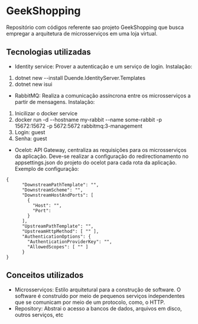 # GeekShopping

Repositório com códigos referente sao projeto GeekShopping que busca empregar a arquitetura de microsserviços em uma loja virtual.

## Tecnologias utilizadas
- Identity service: Prover a autenticação e um serviço de login. Instalação:
1. dotnet new --install Duende.IdentityServer.Templates
2. dotnet new isui
- RabbitMQ: Realiza a comunicação assíncrona entre os microsserviços a partir de mensagens. Instalação:
1. Inicilizar o docker service
2. docker run -d --hostname my-rabbit --name some-rabbit -p 15672:15672 -p 5672:5672 rabbitmq:3-management
3. Login: guest
4. Senha: guest
- Ocelot: API Gateway, centraliza as requisições para os microsserviços da aplicação. Deve-se realizar a configuração do redirectionamento no appsettings.json do projeto do ocelot para cada rota da aplicação. Exemplo de configuração:
```
{
      "DownstreamPathTemplate": "",
      "DownstreamScheme": "",
      "DownstreamHostAndPorts": [
        {
          "Host": "",
          "Port": 
        }
      ],
      "UpstreamPathTemplate": "",
      "UpstreamHttpMethod": [ "" ],
      "AuthenticationOptions": {
        "AuthenticationProviderKey": "",
        "AllowedScopes": [ "" ]
      }
}
```
## Conceitos utilizados
- Microsserviços: Estilo arquitetural para a construção de software. O software é construído por meio de pequenos serviços independentes que se comunicam por meio de um protocolo, como, o HTTP.
- Repository: Abstrai o acesso a bancos de dados, arquivos em disco, outros serviços, etc
